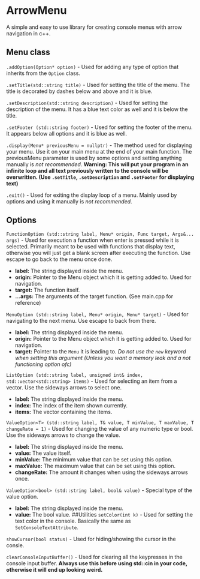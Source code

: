 # ArrowMenu
A simple and easy to use library for creating console menus with arrow navigation in c++.
## Menu class
`.addOption(Option* option)` - Used for adding any type of option that inherits from the `Option` class.

`.setTitle(std::string title)` - Used for setting the title of the menu. The title is decorated by dashes below and above and it is blue.

`.setDescription(std::string description)` - Used for setting the description of the menu. It has a blue text color as well and it is below the title.

`.setFooter (std::string footer)` - Used for setting the footer of the menu. It appears below all options and it is blue as well.

`.display(Menu* previousMenu = nullptr)` - The method used for displaying your menu. Use it on your main menu at the end of your main function. The previousMenu parameter is used by some options and setting anything manually is *not recommended*. **Warning: This will put your program in an infinite loop and all text previously written to the console will be overwritten. (Use `.setTitle`, `.setDescription` and `.setFooter` for displaying text)**

`.exit()` - Used for exiting the display loop of a menu. Mainly used by options and using it manually is *not recommended*.
## Options
`FunctionOption (std::string label, Menu* origin, Func target, Args&... args)` - Used for execution a function when enter is pressed while it is selected. Primarily meant to be used with functions that display text, otherwise you will just get a blank screen after executing the function. Use escape to go back to the menu once done.

 - **label:** The string displayed inside the menu.
 - **origin:** Pointer to the Menu object which it is getting added to. Used for navigation.
 - **target:** The function itself.
 - **...args:** The arguments of the target function. (See main.cpp for reference)

`MenuOption (std::string label, Menu* origin, Menu* target)` - Used for navigating to the next menu. Use escape to back from there.

 - **label:** The string displayed inside the menu.
 - **origin:** Pointer to the Menu object which it is getting added to. Used for navigation.
 - **target:** Pointer to the `Menu` it is leading to. *Do not use the `new` keyword when setting this argument (Unless you want a memory leak and a not functioning option ofc)*

`ListOption (std::string label, unsigned int& index, std::vector<std::string> items)` - Used for selecting an item from a vector. Use the sideways arrows to select one.

 - **label:** The string displayed inside the menu.
 - **index:** The index of the item shown currently.
 - **items:** The vector containing the items.

`ValueOption<T> (std::string label, T& value, T minValue, T maxValue, T changeRate = 1)` - Used for changing the value of any numeric type or bool. Use the sideways arrows to change the value.

 - **label:** The string displayed inside the menu.
 - **value:** The value itself.
 - **minValue:** The minimum value that can be set using this option.
 - **maxValue:** The maximum value that can be set using this option.
 - **changeRate:** The amount it changes when using the sideways arrows once.

`ValueOption<bool> (std::string label, bool& value)` - Special type of the value option.

 - **label:** The string displayed inside the menu.
 - **value:** The bool value.
##Utilities
`setColor(int k)` - Used for setting the text color in the console. Basically the same as `SetConsoleTextAttribute`.

`showCursor(bool status)` - Used for hiding/showing the cursor in the consle.

`clearConsoleInputBuffer()` - Used for clearing all the keypresses in the console input buffer. **Always use this before using std::cin in your code, otherwise it will end up looking weird.**